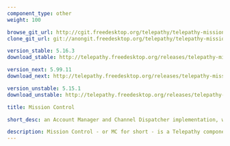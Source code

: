 ```yaml
---
component_type: other
weight: 100

browse_git_url: http://cgit.freedesktop.org/telepathy/telepathy-mission-control/
clone_git_url: git://anongit.freedesktop.org/telepathy/telepathy-mission-control

version_stable: 5.16.3
download_stable: http://telepathy.freedesktop.org/releases/telepathy-mission-control/telepathy-mission-control-VERSION.tar.gz

version_next: 5.99.11
download_next: http://telepathy.freedesktop.org/releases/telepathy-mission-control/telepathy-mission-control-VERSION.tar.gz

version_unstable: 5.15.1
download_unstable: http://telepathy.freedesktop.org/releases/telepathy-mission-control/telepathy-mission-control-VERSION.tar.gz

title: Mission Control

short_desc: an Account Manager and Channel Dispatcher implementation, which stores accounts and coordinates the launching of connection managers and clients

description: Mission Control - or MC for short - is a Telepathy component implementing both the [Account Manager](http://telepathy.freedesktop.org/spec/Account_Manager.html) and [Channel Dispatcher](http://telepathy.freedesktop.org/spec/Channel_Dispatcher.html) specifications. It stores your IM account settings, deals with talking to the relevant connection managers to bring accounts online where necessary, and dispatches incoming and outgoing communication channels to the relevant applications.
---
```


